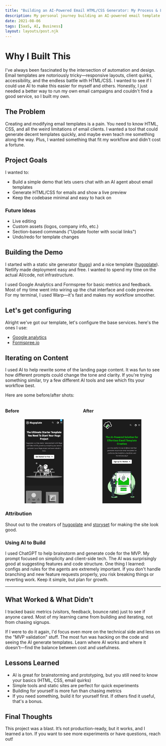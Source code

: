 ```yaml
---
title: "Building an AI-Powered Email HTML/CSS Generator: My Process & Lessons"
description: My personal journey building an AI-powered email template generator. Reflections, technical notes, and lessons learned.
date: 2021-08-06
tags: [SaaS, AI, Business]
layout: layouts/post.njk
---
```



# Why I Built This


I've always been fascinated by the intersection of automation and design. Email templates are notoriously tricky—responsive layouts, client quirks, accessibility, and the endless battle with HTML/CSS. I wanted to see if I could use AI to make this easier for myself and others. Honestly, I just needed a better way to run my own email campaigns and couldn't find a good service, so I built my own.



## The Problem

Creating and modifying email templates is a pain. You need to know HTML, CSS, and all the weird limitations of email clients. I wanted a tool that could generate decent templates quickly, and maybe even teach me something along the way. Plus, I wanted something that fit my workflow and didn't cost a fortune.


## Project Goals


I wanted to:
- Build a simple demo that lets users chat with an AI agent about email templates
- Generate HTML/CSS for emails and show a live preview
- Keep the codebase minimal and easy to hack on

### Future Ideas
- Live editing
- Custom assets (logos, company info, etc.)
- Section-based commands ("Update footer with social links")
- Undo/redo for template changes


## Building the Demo


I started with a static site generator ([hugo](https://gohugo.io/)) and a nice template ([hugoplate](https://github.com/zeon-studio/hugoplate)). Netlify made deployment easy and free. I wanted to spend my time on the actual AI/code, not infrastructure.

I used Google Analytics and Formspree for basic metrics and feedback. Most of my time went into wiring up the chat interface and code preview. For my terminal, I used Warp—it's fast and makes my workflow smoother.

## Let's get configuring

Alright we've got our template, let's configure the base services. here's the ones I use:

- [Google analytics](analytics.google.com)
- [Formspree.io](www.formspree.io)


## Iterating on Content


I used AI to help rewrite some of the landing page content. It was fun to see how different prompts could change the tone and clarity. If you're trying something similar, try a few different AI tools and see which fits your workflow best.

Here are some before/after shots:

<div style="display: flex">
<div>
<h4>Before</h4>
<img src="/img/ai-based-email-html-css-generator/hugo-plate-template.png" alt="Hugo Plate template screenshot" style="display: block; margin-left: auto; margin-right: auto; width: 50%;"/>
</div>
<div>
<h4>After</h4>
<img src="/img/ai-based-email-html-css-generator/bassoon-ai-content-rewrite.png" alt="Bassoon AI content rewrite screenshot" style="display: block; margin-left: auto; margin-right: auto; width: 50%;"/>
</div>
</div>


### Attribution

Shout out to the creators of [hugoplate](https://github.com/zeon-studio/hugoplate) and [storyset](https://storyset.com/email) for making the site look good.


### Using AI to Build


I used ChatGPT to help brainstorm and generate code for the MVP. My prompt focused on simplicity and client-side tech. The AI was surprisingly good at suggesting features and code structure. One thing I learned: configs and rules for the agents are extremely important. If you don't handle branching and new feature requests properly, you risk breaking things or reverting work. Keep it simple, but plan for growth.

---


## What Worked & What Didn't


I tracked basic metrics (visitors, feedback, bounce rate) just to see if anyone cared. Most of my learning came from building and iterating, not from chasing signups.

If I were to do it again, I'd focus even more on the technical side and less on the "MVP validation" stuff. The most fun was hacking on the code and seeing the AI generate templates. Learn where AI works and where it doesn't—find the balance between cost and usefulness.


## Lessons Learned


- AI is great for brainstorming and prototyping, but you still need to know your basics (HTML, CSS, email quirks)
- Simple tools and static sites are perfect for quick experiments
- Building for yourself is more fun than chasing metrics
- If you need something, build it for yourself first. If others find it useful, that's a bonus.

## Final Thoughts


This project was a blast. It’s not production-ready, but it works, and I learned a ton. If you want to see more experiments or have questions, reach out!
